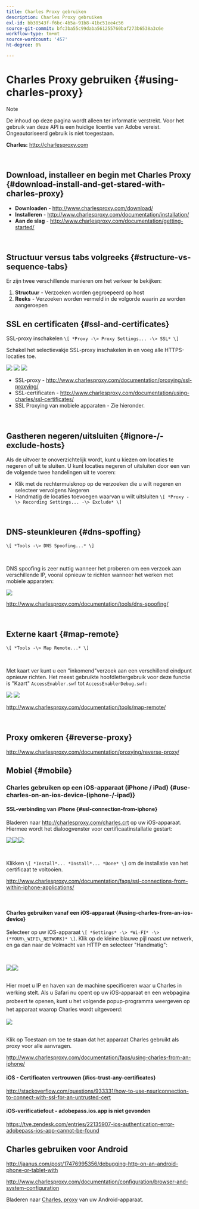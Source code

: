 ```yaml
---
title: Charles Proxy gebruiken
description: Charles Proxy gebruiken
exl-id: bb38543f-f6bc-4b5a-91b8-41bc51ee4c56
source-git-commit: bfc3ba55c99daba561255760baf273b6538a3c6e
workflow-type: tm+mt
source-wordcount: '457'
ht-degree: 0%

---
```


# Charles Proxy gebruiken {#using-charles-proxy}

>[!NOTE]
>
>De inhoud op deze pagina wordt alleen ter informatie verstrekt. Voor het gebruik van deze API is een huidige licentie van Adobe vereist. Ongeautoriseerd gebruik is niet toegestaan.


**Charles:** <http://charlesproxy.com>

 
## Download, installeer en begin met Charles Proxy {#download-install-and-get-stared-with-charles-proxy}

- **Downloaden** - <http://www.charlesproxy.com/download/>
- **Installeren** - <http://www.charlesproxy.com/documentation/installation/>
- **Aan de slag** - <http://www.charlesproxy.com/documentation/getting-started/>

 
## Structuur versus tabs volgreeks {#structure-vs-sequence-tabs}

Er zijn twee verschillende manieren om het verkeer te bekijken:

1. **Structuur** - Verzoeken worden gegroepeerd op host
1. **Reeks** - Verzoeken worden vermeld in de volgorde waarin ze worden aangeroepen


## SSL en certificaten {#ssl-and-certificates}

SSL-proxy inschakelen `\[ *Proxy -\> Proxy Settings... -\> SSL* \]`

Schakel het selectievakje SSL-proxy inschakelen in en voeg alle HTTPS-locaties toe.


![](https://dzf8vqv24eqhg.cloudfront.net/userfiles/258/326/ckfinder/images/ProxySettings.PNG) ![](https://dzf8vqv24eqhg.cloudfront.net/userfiles/258/326/ckfinder/images/SSLSettings.PNG) ![](https://dzf8vqv24eqhg.cloudfront.net/userfiles/258/326/ckfinder/images/AddHttpsLocations.PNG)



- SSL-proxy - <http://www.charlesproxy.com/documentation/proxying/ssl-proxying/>
- SSL-certificaten - <http://www.charlesproxy.com/documentation/using-charles/ssl-certificates/>
- SSL Proxying van mobiele apparaten - Zie hieronder.

 
## Gastheren negeren/uitsluiten {#ignore-/-exclude-hosts}

Als de uitvoer te onoverzichtelijk wordt, kunt u kiezen om locaties te negeren of uit te sluiten. U kunt locaties negeren of uitsluiten door een van de volgende twee handelingen uit te voeren:

- Klik met de rechtermuisknop op de verzoeken die u wilt negeren en selecteer vervolgens Negeren
- Handmatig de locaties toevoegen waarvan u wilt uitsluiten `\[ *Proxy -\> Recording Settings... -\> Exclude* \]`

 
## DNS-steunkleuren {#dns-spoffing}

`\[ *Tools -\> DNS Spoofing...* \]`

 

DNS spoofing is zeer nuttig wanneer het proberen om een verzoek aan verschillende IP, vooral opnieuw te richten wanneer het werken met mobiele apparaten:

![](https://dzf8vqv24eqhg.cloudfront.net/userfiles/258/326/ckfinder/images/DNSSpoofing.PNG)

<http://www.charlesproxy.com/documentation/tools/dns-spoofing/>

 
## Externe kaart {#map-remote}

`\[ *Tools -\> Map Remote...* \]`

 

Met kaart ver kunt u een &quot;inkomend&quot;verzoek aan een verschillend eindpunt opnieuw richten. Het meest gebruikte hoofdlettergebruik voor deze functie is &quot;Kaart&quot; `AccessEnabler.swf` tot `AccessEnablerDebug.swf:`

![](https://dzf8vqv24eqhg.cloudfront.net/userfiles/258/326/ckfinder/images/MapRemote.PNG) ![](https://dzf8vqv24eqhg.cloudfront.net/userfiles/258/326/ckfinder/images/MapRemoteAdd.PNG)

<http://www.charlesproxy.com/documentation/tools/map-remote/>

 

## Proxy omkeren {#reverse-proxy}

<http://www.charlesproxy.com/documentation/proxying/reverse-proxy/>

## Mobiel {#mobile}

### Charles gebruiken op een iOS-apparaat (iPhone / iPad) {#use-charles-on-an-ios-device-(iphone-/-ipad)}

#### SSL-verbinding van iPhone {#ssl-connection-from-iphone}

Bladeren naar <http://charlesproxy.com/charles.crt> op uw iOS-apparaat.  Hiermee wordt het dialoogvenster voor certificaatinstallatie gestart:

![](https://dzf8vqv24eqhg.cloudfront.net/userfiles/258/326/ckfinder/images/iOSDeviceSSLCertificate1\(1\).PNG)![](https://dzf8vqv24eqhg.cloudfront.net/userfiles/258/326/ckfinder/images/iOSDeviceSSLCertificate2\(1\).PNG)![](https://dzf8vqv24eqhg.cloudfront.net/userfiles/258/326/ckfinder/images/iOSDeviceSSLCertificate3.PNG)

 </br>

Klikken `\[ *Install*... *Install*... *Done* \]` om de installatie van het certificaat te voltooien.

<http://www.charlesproxy.com/documentation/faqs/ssl-connections-from-within-iphone-applications/>

 

#### Charles gebruiken vanaf een iOS-apparaat {#using-charles-from-an-ios-device}

Selecteer op uw iOS-apparaat `\[ *Settings* -\> *Wi-FI* -\> (*YOUR\_WIFI\_NETWORK)* \]`. Klik op de kleine blauwe pijl naast uw netwerk, en ga dan naar de Volmacht van HTTP en selecteer &quot;Handmatig&quot;: 


 </br>

![](https://dzf8vqv24eqhg.cloudfront.net/userfiles/258/326/ckfinder/images/iOSDeviceManualProxy1.png)![](https://dzf8vqv24eqhg.cloudfront.net/userfiles/258/326/ckfinder/images/iOSDeviceManualProxy2.PNG)


 </br>
Hier moet u IP en haven van de machine specificeren waar u Charles in werking stelt. <span style="line-height: 1.6em;">Als u Safari nu opent op uw iOS-apparaat en een webpagina probeert te openen, kunt u het volgende popup-programma weergeven op het apparaat waarop Charles wordt uitgevoerd:
 
 </br>

![](https://dzf8vqv24eqhg.cloudfront.net/userfiles/258/326/ckfinder/images/iOSDeviceManualProxy3.PNG)

</br>
Klik op Toestaan om toe te staan dat het apparaat Charles gebruikt als proxy voor alle aanvragen.

<http://www.charlesproxy.com/documentation/faqs/using-charles-from-an-iphone/>


#### iOS - Certificaten vertrouwen {#ios-trust-any-certificates}

<http://stackoverflow.com/questions/933331/how-to-use-nsurlconnection-to-connect-with-ssl-for-an-untrusted-cert>

#### iOS-verificatiefout - adobepass.ios.app is niet gevonden

<https://tve.zendesk.com/entries/22135907-ios-authentication-error-adobepass-ios-app-cannot-be-found>


## Charles gebruiken voor Android

<http://jaanus.com/post/17476995356/debugging-http-on-an-android-phone-or-tablet-with>

<http://www.charlesproxy.com/documentation/configuration/browser-and-system-configuration>


Bladeren naar [Charles, proxy](http://charlesproxy.com/charles.crt) van uw Android-apparaat.
